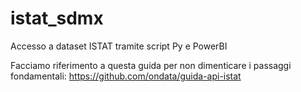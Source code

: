 # istat_sdmx
Accesso a dataset ISTAT tramite script Py e PowerBI

Facciamo riferimento a questa guida per non dimenticare i passaggi fondamentali: https://github.com/ondata/guida-api-istat
